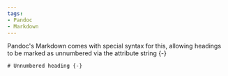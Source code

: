 ```yaml
---
tags:
- Pandoc
- Markdown
---
```


Pandoc's Markdown comes with special syntax for this, allowing headings
to be marked as unnumbered via the attribute string {-}

    # Unnumbered heading {-}
